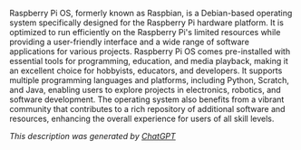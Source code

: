 Raspberry Pi OS, formerly known as Raspbian, is a Debian-based operating system specifically designed for the Raspberry Pi hardware platform. It is optimized to run efficiently on the Raspberry Pi's limited resources while providing a user-friendly interface and a wide range of software applications for various projects. Raspberry Pi OS comes pre-installed with essential tools for programming, education, and media playback, making it an excellent choice for hobbyists, educators, and developers. It supports multiple programming languages and platforms, including Python, Scratch, and Java, enabling users to explore projects in electronics, robotics, and software development. The operating system also benefits from a vibrant community that contributes to a rich repository of additional software and resources, enhancing the overall experience for users of all skill levels.

*This description was generated by [ChatGPT](https://chatgpt.com/)*
